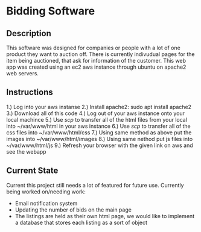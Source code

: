# Bidding Software
## Description 
This software was designed for companies or people with a lot of one product they want to auction off. There is currently indivudual pages for the item being auctioned, that ask for information of the customer. This web app was created using an ec2 aws instance through ubuntu on apache2 web servers. 

## Instructions
1.) Log into your aws instanse
2.) Install apache2: sudo apt install apache2
3.) Download all of this code
4.) Log out of your aws instance onto your local machince
5.) Use _scp_ to transfer all of the html files from your local into ~/var/www/html in your aws instance
6.) Use _scp_ to transfer all of the css files into ~/var/www/html/css 
7.) Using same method as above put the images into ~/var/www/html/images
8.) Using same nethod put js files into ~/var/www/html/js
9.) Refresh your browser with the given link on aws and see the webapp

## Current State
Current this project still needs a lot of featured for future use. 
Currently being worked on/needing work:
* Email notification system
* Updating the number of bids on the main page
* The listings are held as their own html page, we would like to implement a database that stores each listing as a sort of object
